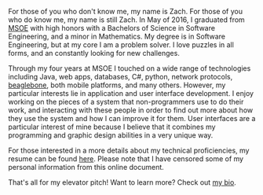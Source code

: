 For those of you who don't know me, my name is Zach. For those of you who do know me, my name is still Zach.  In May of 2016, I graduated from [MSOE][msoe] with high honors with a Bachelors of Science in Software Engineering, and a minor in Mathematics.  My degree is in Software Engineering, but at my core I am a problem solver. I love puzzles in all forms, and an constantly looking for new challenges.

Through my four years at MSOE I touched on a wide range of technologies including Java, web apps, databases, C#, python, network protocols, [beaglebone][bone], both mobile platforms, and many others. However, my particular interests lie in application and user interface development. I enjoy working on the pieces of a system that non-programmers use to do their work, and interacting with these people in order to find out more about how they use the system and how I can improve it for them. User interfaces are a particular interest of mine because I believe that it combines my programming and graphic design abilities in a very unique way.

For those interested in a more details about my technical proficiencies, my resume can be found [here][resume]. Please note that I have censored some of my personal information from this online document.

That's all for my elevator pitch! Want to learn more? Check out [my bio][bio].


[msoe]: http://www.msoe.edu
[bone]: http://beagleboard.org/bone
[resume]: https://drive.google.com/open?id=0B1UtegqS9PrTNjQ5TEQteGdqeWM
[bio]: /#/bio